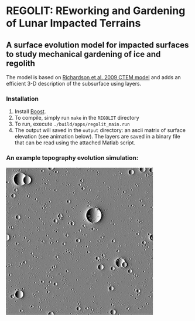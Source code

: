 # REGOLIT: REworking and Gardening of Lunar Impacted Terrains
## A surface evolution model for impacted surfaces to study mechanical gardening of ice and regolith
The model is based on [Richardson et al. 2009 CTEM model](https://www.sciencedirect.com/science/article/pii/S0019103509003194?casa_token=j6uDz1cdmAkAAAAA:UsgleZ2OBuARNfT8Gj0a2jaye59Fh9o4tzBj2rApSYEn_61GKxn3XCTfej-JPxHY2O2Un595JA)
and adds an efficient 3-D description of the subsurface using layers.

### Installation
1. Install [Boost](https://www.boost.org/).
2. To compile, simply run `make` in the `REGOLIT` directory
3. To run, execute `./build/apps/regolit_main.run`
4. The output will saved in the `output` directory: an ascii matrix of surface elevation (see animation below). The layers are saved in a binary file that can be read using the attached Matlab script.

### An example topography evolution simulation:
![Surface evolution](https://github.com/liorruba/surface_evolution/blob/master/craters.gif)
